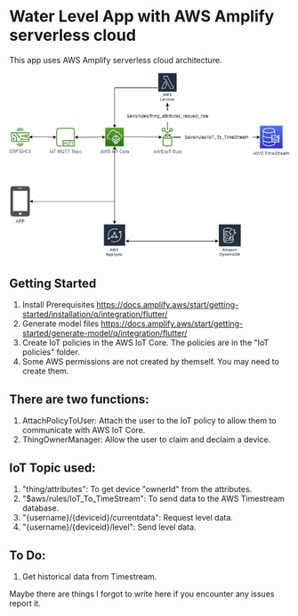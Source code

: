 # Water Level App with AWS Amplify serverless cloud

This app uses AWS Amplify serverless cloud architecture.
 
![](https://github.com/Obaidiaa/water-level-app-amplify-flutter/blob/main/aws%20serverless%20.png?raw=true)


## Getting Started

1. Install Prerequisites https://docs.amplify.aws/start/getting-started/installation/q/integration/flutter/
2. Generate model files https://docs.amplify.aws/start/getting-started/generate-model/q/integration/flutter/
3. Create IoT policies in the AWS IoT Core. The policies are in the "IoT policies" folder.
4. Some AWS permissions are not created by themself. You may need to create them.

## There are two functions: 
1. AttachPolicyToUser: Attach the user to the IoT policy to allow them to communicate with AWS IoT Core.
2. ThingOwnerManager: Allow the user to claim and declaim a device.

## IoT Topic used:
1. "thing/attributes": To get device "ownerId" from the attributes.
2. "$aws/rules/IoT_To_TimeStream": To send data to the AWS Timestream database.
3. "{username}/{deviceid}/currentdata": Request level data.
4. "{username}/{deviceid}/level": Send level data.

## To Do:
1. Get historical data from Timestream.

Maybe there are things I forgot to write here if you encounter any issues report it.
